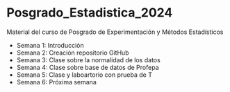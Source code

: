 # Posgrado_Estadistica_2024
Material del curso de Posgrado de Experimentación y Métodos Estadísticos




+ Semana 1: Introducción
+ Semana 2: Creación repositorio GitHub
+ Semana 3: Clase sobre la normalidad de los datos
+ Semana 4: Clase sobre base de datos de Profepa
+ Semana 5: Clase y laboartorio con prueba de T
+ Semana 6: Próxima semana
